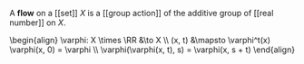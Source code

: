 A **flow** on a [[set]] $X$ is a [[group action]] of the additive group of [[real number]] on $X$.

\begin{align}
\varphi: X \times \RR &\to X \\\\
(x, t) &\mapsto \varphi^t(x)
\varphi(x, 0) = \varphi \\\\
\varphi(\varphi(x, t), s) = \varphi(x, s + t)
\end{align}